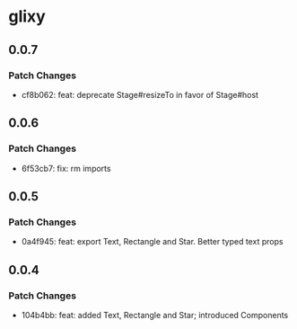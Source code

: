 # glixy

## 0.0.7

### Patch Changes

- cf8b062: feat: deprecate Stage#resizeTo in favor of Stage#host

## 0.0.6

### Patch Changes

- 6f53cb7: fix: rm imports

## 0.0.5

### Patch Changes

- 0a4f945: feat: export Text, Rectangle and Star. Better typed text props

## 0.0.4

### Patch Changes

- 104b4bb: feat: added Text, Rectangle and Star; introduced Components
